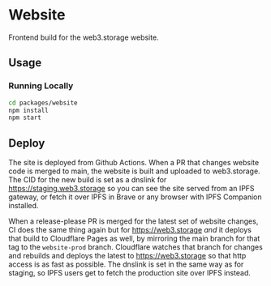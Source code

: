 # Website

Frontend build for the web3.storage website.

## Usage

### Running Locally

```bash
cd packages/website
npm install
npm start
```

## Deploy

The site is deployed from Github Actions. When a PR that changes website code is merged to main, the website is built and uploaded to web3.storage. The CID for the new build is set as a dnslink for https://staging.web3.storage so you can see the site served from an IPFS gateway, or fetch it over IPFS in Brave or any browser with IPFS Companion installed.

When a release-please PR is merged for the latest set of website changes, CI does the same thing again but for https://web3.storage *and* it deploys that build to Cloudflare Pages as well, by mirroring the main branch for that tag to the `website-prod` branch. Cloudflare watches that branch for changes and rebuilds and deploys the latest to https://web3.storage so that http access is as fast as possible. The dnslink is set in the same way as for staging, so IPFS users get to fetch the production site over IPFS instead.